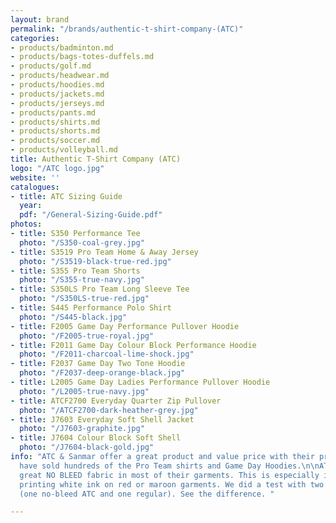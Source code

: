 ```yaml
---
layout: brand
permalink: "/brands/authentic-t-shirt-company-(ATC)"
categories:
- products/badminton.md
- products/bags-totes-duffels.md
- products/golf.md
- products/headwear.md
- products/hoodies.md
- products/jackets.md
- products/jerseys.md
- products/pants.md
- products/shirts.md
- products/shorts.md
- products/soccer.md
- products/volleyball.md
title: Authentic T-Shirt Company (ATC)
logo: "/ATC logo.jpg"
website: ''
catalogues:
- title: ATC Sizing Guide
  year: 
  pdf: "/General-Sizing-Guide.pdf"
photos:
- title: S350 Performance Tee
  photo: "/S350-coal-grey.jpg"
- title: S3519 Pro Team Home & Away Jersey
  photo: "/S3519-black-true-red.jpg"
- title: S355 Pro Team Shorts
  photo: "/S355-true-navy.jpg"
- title: S350LS Pro Team Long Sleeve Tee
  photo: "/S350LS-true-red.jpg"
- title: S445 Performance Polo Shirt
  photo: "/S445-black.jpg"
- title: F2005 Game Day Performance Pullover Hoodie
  photo: "/F2005-true-royal.jpg"
- title: F2011 Game Day Colour Block Performance Hoodie
  photo: "/F2011-charcoal-lime-shock.jpg"
- title: F2037 Game Day Two Tone Hoodie
  photo: "/F2037-deep-orange-black.jpg"
- title: L2005 Game Day Ladies Performance Pullover Hoodie
  photo: "/L2005-true-navy.jpg"
- title: ATCF2700 Everyday Quarter Zip Pullover
  photo: "/ATCF2700-dark-heather-grey.jpg"
- title: J7603 Everyday Soft Shell Jacket
  photo: "/J7603-graphite.jpg"
- title: J7604 Colour Block Soft Shell
  photo: "/J7604-black-gold.jpg"
info: "ATC & Sanmar offer a great product and value price with their products. We
  have sold hundreds of the Pro Team shirts and Game Day Hoodies.\n\nATC offers a
  great NO BLEED fabric in most of their garments. This is especially important with
  printing white ink on red or maroon garments. We did a test with two red garments
  (one no-bleed ATC and one regular). See the difference. "

---
```

